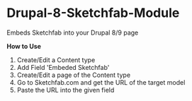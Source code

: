# Drupal-8-Sketchfab-Module
Embeds Sketchfab into your Drupal 8/9 page

**How to Use**
1. Create/Edit a Content type
2. Add Field 'Embeded Sketchfab'
3. Create/Edit a page of the Content type
4. Go to Sketchfab.com and get the URL of the target model
5. Paste the URL into the given field
